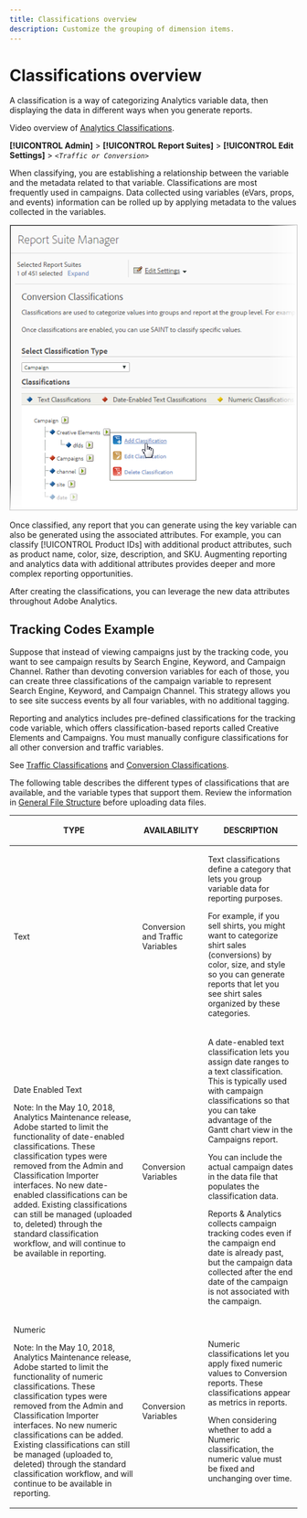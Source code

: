 ```yaml
---
title: Classifications overview
description: Customize the grouping of dimension items.
---
```


# Classifications overview

A classification is a way of categorizing Analytics variable data, then displaying the data in different ways when you generate reports.

Video overview of [Analytics Classifications](https://video.tv.adobe.com/v/16853/).

**[!UICONTROL Admin]** > **[!UICONTROL Report Suites]** > **[!UICONTROL Edit Settings]** > *`<Traffic or Conversion>`*

When classifying, you are establishing a relationship between the variable and the metadata related to that variable. Classifications are most frequently used in campaigns. Data collected using variables (eVars, props, and events) information can be rolled up by applying metadata to the values collected in the variables.

![Step Info](assets/sub_class_create.png)

Once classified, any report that you can generate using the key variable can also be generated using the associated attributes. For example, you can classify [!UICONTROL Product IDs] with additional product attributes, such as product name, color, size, description, and SKU. Augmenting reporting and analytics data with additional attributes provides deeper and more complex reporting opportunities.

After creating the classifications, you can leverage the new data attributes throughout Adobe Analytics.

## Tracking Codes Example

Suppose that instead of viewing campaigns just by the tracking code, you want to see campaign results by Search Engine, Keyword, and Campaign Channel. Rather than devoting conversion variables for each of those, you can create three classifications of the campaign variable to represent Search Engine, Keyword, and Campaign Channel. This strategy allows you to see site success events by all four variables, with no additional tagging.

Reporting and analytics includes pre-defined classifications for the tracking code variable, which offers classification-based reports called Creative Elements and Campaigns. You must manually configure classifications for all other conversion and traffic variables.

See [Traffic Classifications](/help/admin/admin/c-traffic-variables/traffic-classifications.md) and [Conversion Classifications](https://docs.adobe.com/content/help/en/analytics/admin/admin-tools/conversion-variables/conversion-classifications.html).

The following table describes the different types of classifications that are available, and the variable types that support them. Review the information in [General File Structure](/help/components/classifications/importer/c-saint-data-files.md) before uploading data files.

<table id="table_279728C28D9C40EE832ACC9F211B5F17"> 
 <thead> 
  <tr> 
   <th colname="col1" class="entry"> <p>TYPE </p> </th> 
   <th colname="col2" class="entry"> <p>AVAILABILITY </p> </th> 
   <th colname="col3" class="entry"> <p>DESCRIPTION </p> </th> 
  </tr> 
 </thead>
 <tbody> 
  <tr> 
   <td colname="col1"> <p> <span class="wintitle"> Text</span> </p> </td> 
   <td colname="col2"> <p>Conversion and Traffic Variables </p> </td> 
   <td colname="col3"> <p>Text classifications define a category that lets you group variable data for reporting purposes. </p> <p>For example, if you sell shirts, you might want to categorize shirt sales (conversions) by color, size, and style so you can generate reports that let you see shirt sales organized by these categories. </p> </td> 
  </tr> 
  <tr> 
   <td colname="col1"> <p> <span class="wintitle"> Date Enabled Text</span> </p> <p>Note:  In the May 10, 2018, Analytics Maintenance release, Adobe started to limit the functionality of date-enabled classifications. These classification types were removed from the Admin and Classification Importer interfaces. No new date-enabled classifications can be added. Existing classifications can still be managed (uploaded to, deleted) through the standard classification workflow, and will continue to be available in reporting. </p> </td> 
   <td colname="col2"> <p>Conversion Variables </p> </td> 
   <td colname="col3"> <p>A date-enabled text classification lets you assign date ranges to a text classification. This is typically used with campaign classifications so that you can take advantage of the Gantt chart view in the <span class="wintitle"> Campaigns</span> report. </p> <p>You can include the actual campaign dates in the data file that populates the classification data. </p> <p>Reports &amp; Analytics collects campaign tracking codes even if the campaign end date is already past, but the campaign data collected after the end date of the campaign is not associated with the campaign. </p> </td> 
  </tr> 
  <tr> 
   <td colname="col1"> <p> <span class="wintitle"> Numeric</span> <p>Note:  In the May 10, 2018, Analytics Maintenance release, Adobe started to limit the functionality of numeric classifications. These classification types were removed from the Admin and Classification Importer interfaces. No new numeric classifications can be added. Existing classifications can still be managed (uploaded to, deleted) through the standard classification workflow, and will continue to be available in reporting. </p> </p> </td> 
   <td colname="col2"> <p>Conversion Variables </p> </td> 
   <td colname="col3"> <p>Numeric classifications let you apply fixed numeric values to <span class="wintitle"> Conversion</span> reports. These classifications appear as metrics in reports. </p> <p>When considering whether to add a <span class="wintitle"> Numeric</span> classification, the numeric value must be fixed and unchanging over time. </p> </td> 
  </tr> 
 </tbody> 
</table>

